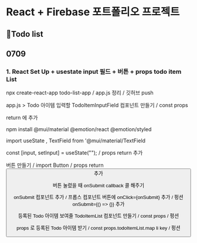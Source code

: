 # React + Firebase 포트폴리오 프로젝트


## 📱Todo list

## 0709


### 1. React Set Up + usestate input 필드 + 버튼 + props todo item List

npx create-react-app todo-list-app / app.js 정리 / 깃허브 push

app.js > Todo 아이템 입력할 TodoItemInputField 컴포넌트 만들기 / const props

<TodoItemInputField /> return 에 추가

npm install @mui/material @emotion/react @emotion/styled

import useState , TextField from '@mui/material/TextField

const [input, setInput] = useState(""); / props return <TextField /> 추가

버튼 만들기 / import Button / props return <Button> 추가

버튼 눌렸을 때 onSubmit callback 콜 해주기

onSubmit 컴포넌트 추가 / 프롭스 컴포넌트 버튼에 onClick={onSubmit} 추가 / 펑션 onSubmit={() => {}} 추가

등록된 Todo 아이템 보여줄 TodoItemList 컴포넌트 만들기 / const props / 펑션 <TodoItemList />

props 로 등록된 Todo 아이템 받기 / const props.todoItemList.map li key / 펑션 <TodoItemList todoItemList={[]} />

